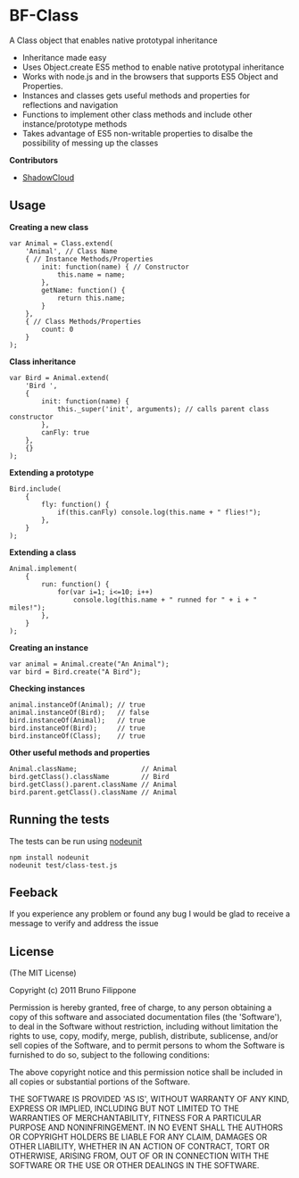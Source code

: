 BF-Class
========

A Class object that enables native prototypal inheritance

* Inheritance made easy
* Uses Object.create ES5 method to enable native prototypal inheritance
* Works with node.js and in the browsers that supports ES5 Object and Properties.
* Instances and classes gets useful methods and properties for reflections and navigation
* Functions to implement other class methods and include other instance/prototype methods
* Takes advantage of ES5 non-writable properties to disalbe the possibility of messing up the classes


__Contributors__

* [ShadowCloud](https://github.com/ShadowCloud)


Usage
-----


__Creating a new class__

    var Animal = Class.extend(
        'Animal', // Class Name
        { // Instance Methods/Properties
            init: function(name) { // Constructor
                this.name = name;
            },
            getName: function() {
                return this.name;
            }
        },
        { // Class Methods/Properties
            count: 0
        }
    );


__Class inheritance__

    var Bird = Animal.extend(
        'Bird ',
        {
            init: function(name) {
                this._super('init', arguments); // calls parent class constructor
            },
            canFly: true
        },
        {}
    );


__Extending a prototype__

    Bird.include(
        {
            fly: function() {
                if(this.canFly) console.log(this.name + " flies!");
            },
        }
    );


__Extending a class__

    Animal.implement(
        {
            run: function() {
                for(var i=1; i<=10; i++)
                    console.log(this.name + " runned for " + i + " miles!");
            },
        }
    );


__Creating an instance__

    var animal = Animal.create("An Animal");
    var bird = Bird.create("A Bird");


__Checking instances__

    animal.instanceOf(Animal); // true
    animal.instanceOf(Bird);   // false
    bird.instanceOf(Animal);   // true
    bird.instanceOf(Bird);     // true
    bird.instanceOf(Class);    // true


__Other useful methods and properties__

    Animal.className;                // Animal
    bird.getClass().className        // Bird
    bird.getClass().parent.className // Animal
    bird.parent.getClass().className // Animal


Running the tests
-----------------

The tests can be run using [nodeunit](https://github.com/caolan/nodeunit)

    npm install nodeunit
    nodeunit test/class-test.js


Feeback
-------

If you experience any problem or found any bug I would be glad to receive a message to verify and address the issue


License
-------

(The MIT License)

Copyright (c) 2011 Bruno Filippone

Permission is hereby granted, free of charge, to any person obtaining
a copy of this software and associated documentation files (the
'Software'), to deal in the Software without restriction, including
without limitation the rights to use, copy, modify, merge, publish,
distribute, sublicense, and/or sell copies of the Software, and to
permit persons to whom the Software is furnished to do so, subject to
the following conditions:

The above copyright notice and this permission notice shall be
included in all copies or substantial portions of the Software.

THE SOFTWARE IS PROVIDED 'AS IS', WITHOUT WARRANTY OF ANY KIND,
EXPRESS OR IMPLIED, INCLUDING BUT NOT LIMITED TO THE WARRANTIES OF
MERCHANTABILITY, FITNESS FOR A PARTICULAR PURPOSE AND NONINFRINGEMENT.
IN NO EVENT SHALL THE AUTHORS OR COPYRIGHT HOLDERS BE LIABLE FOR ANY
CLAIM, DAMAGES OR OTHER LIABILITY, WHETHER IN AN ACTION OF CONTRACT,
TORT OR OTHERWISE, ARISING FROM, OUT OF OR IN CONNECTION WITH THE
SOFTWARE OR THE USE OR OTHER DEALINGS IN THE SOFTWARE.